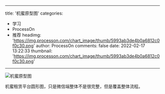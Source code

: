 
---
title: '机蜜原型图'
categories: 
 - 学习
 - ProcessOn
 - 推荐
headimg: 'https://img.processon.com/chart_image/thumb/5993ab3de4b0a6812c0f0c30.png'
author: ProcessOn
comments: false
date: 2022-02-17 13:22:33
thumbnail: 'https://img.processon.com/chart_image/thumb/5993ab3de4b0a6812c0f0c30.png'
---

<div>   
<img class="thumb" alt="机蜜原型图" src="https://img.processon.com/chart_image/thumb/5993ab3de4b0a6812c0f0c30.png" referrerpolicy="no-referrer">
<p>机蜜租赁平台圆形图，只是微信端整体不是很完整，但是覆盖整体流程。</p>  
</div>
            